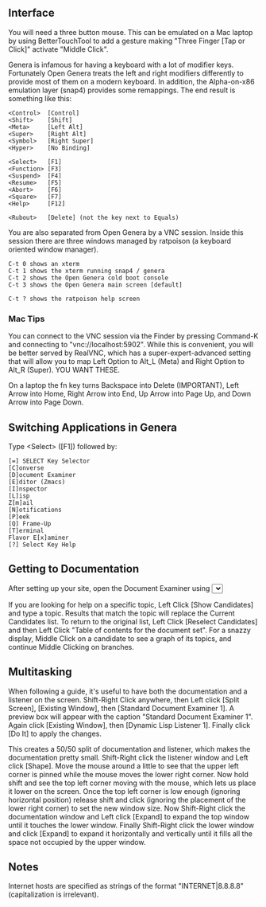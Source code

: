 ## Interface

You will need a three button mouse. This can be emulated on a Mac laptop by using BetterTouchTool to add a gesture making "Three Finger [Tap or Click]" activate "Middle Click".

Genera is infamous for having a keyboard with a lot of modifier keys. Fortunately Open Genera treats the left and right modifiers differently to provide most of them on a modern keyboard. In addition, the Alpha-on-x86 emulation layer (snap4) provides some remappings. The end result is something like this:

    <Control>  [Control]
    <Shift>    [Shift]
    <Meta>     [Left Alt]
    <Super>    [Right Alt]
    <Symbol>   [Right Super]
    <Hyper>    [No Binding]

    <Select>   [F1]
    <Function> [F3]
    <Suspend>  [F4]
    <Resume>   [F5]
    <Abort>    [F6]
    <Square>   [F7]
    <Help>     [F12]
    
    <Rubout>   [Delete] (not the key next to Equals)

You are also separated from Open Genera by a VNC session. Inside this session there are three windows managed by ratpoison (a keyboard oriented window manager).

    C-t 0 shows an xterm
    C-t 1 shows the xterm running snap4 / genera
    C-t 2 shows the Open Genera cold boot console
    C-t 3 shows the Open Genera main screen [default]

    C-t ? shows the ratpoison help screen

### Mac Tips

You can connect to the VNC session via the Finder by pressing Command-K and connecting to "vnc://localhost:5902". While this is convenient, you will be better served by RealVNC, which has a super-expert-advanced setting that will allow you to map Left Option to Alt_L (Meta) and Right Option to Alt_R (Super). YOU WANT THESE.

On a laptop the fn key turns Backspace into Delete (IMPORTANT), Left Arrow into Home, Right Arrow into End, Up Arrow into Page Up, and Down Arrow into Page Down.

## Switching Applications in Genera

Type &lt;Select> ([F1]) followed by:

    [=] SELECT Key Selector
    [C]onverse
    [D]ocument Examiner
    [E]ditor (Zmacs)
    [I]nspector
    [L]isp
    Z[m]ail
    [N]otifications
    [P]eek
    [Q] Frame-Up
    [T]erminal
    Flavor E[x]aminer
    [?] Select Key Help

## Getting to Documentation

After setting up your site, open the Document Examiner using <Select>[F1]-D. You should see a list of documents on the right under the heading Current Candidates. Left Click on [Genera User's Guide] and move your mouse over the lower part of the leftmost scroll bar, at which point a horizontal line should appear across the document. In this context Left Clicking will scroll down and Right Clicking will scroll up. This is briefly documented in the status bar at the bottom of the screen, which also tells you how Left and Right Click decide how much to scroll, and that Middle Clicking jumps to the percentage of the scroll bar you are hovering over.

If you are looking for help on a specific topic, Left Click [Show Candidates] and type a topic. Results that match the topic will replace the Current Candidates list. To return to the original list, Left Click [Reselect Candidates] and then Left Click "Table of contents for the document set". For a snazzy display, Middle Click on a candidate to see a graph of its topics, and continue Middle Clicking on branches.

## Multitasking

When following a guide, it's useful to have both the documentation and a listener on the screen. Shift-Right Click anywhere, then Left click [Split Screen], [Existing Window], then [Standard Document Examiner 1]. A preview box will appear with the caption "Standard Document Examiner 1". Again click [Existing Window], then [Dynamic Lisp Listener 1]. Finally click [Do It] to apply the changes.

This creates a 50/50 split of documentation and listener, which makes the documentation pretty small. Shift-Right click the listener window and Left click [Shape]. Move the mouse around a little to see that the upper left corner is pinned while the mouse moves the lower right corner. Now hold shift and see the top left corner moving with the mouse, which lets us place it lower on the screen. Once the top left corner is low enough (ignoring horizontal position) release shift and click (ignoring the placement of the lower right corner) to set the new window size. Now Shift-Right click the documentation window and Left click [Expand] to expand the top window until it touches the lower window. Finally Shift-Right click the lower window and click [Expand] to expand it horizontally and vertically until it fills all the space not occupied by the upper window.

## Notes

Internet hosts are specified as strings of the format "INTERNET|8.8.8.8" (capitalization is irrelevant).
